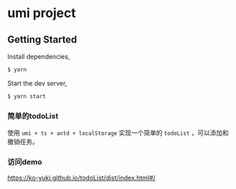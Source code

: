 # umi project

## Getting Started

Install dependencies,

```bash
$ yarn
```

Start the dev server,

```bash
$ yarn start
```

### 简单的todoList

使用 `umi + ts + antd + localStorage` 实现一个简单的 `todoList` ，可以添加和撤销任务。

### 访问demo

https://ko-yuki.github.io/todoList/dist/index.html#/
